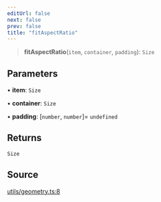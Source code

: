 ```yaml
---
editUrl: false
next: false
prev: false
title: "fitAspectRatio"
---
```


> **fitAspectRatio**(`item`, `container`, `padding`): `Size`

## Parameters

• **item**: `Size`

• **container**: `Size`

• **padding**: [`number`, `number`]= `undefined`

## Returns

`Size`

## Source

[utils/geometry.ts:8](https://github.com/nodenogg-in/alpha-p2p/blob/537491b7f422df1359d1cfda9feedcc4a36a0605/packages/infinitykit/src/utils/geometry.ts#L8)
